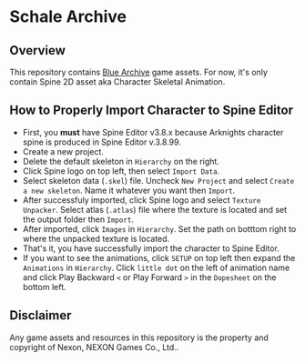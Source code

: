 # Schale Archive

## Overview

This repository contains [Blue Archive](https://bluearchive.nexon.com/home "Blue Archive") game assets. For now, it's only contain Spine 2D asset aka Character Skeletal Animation.

## How to Properly Import Character to Spine Editor

- First, you **must** have Spine Editor v3.8.x because Arknights character spine is produced in Spine Editor v.3.8.99.
- Create a new project.
- Delete the default skeleton in `Hierarchy` on the right.
- Click Spine logo on top left, then select `Import Data`.
- Select skeleton data (`.skel`) file. Uncheck `New Project` and select `Create a new skeleton`. Name it whatever you want then `Import`.
- After successfuly imported, click Spine logo and select `Texture Unpacker`. Select atlas (`.atlas`) file where the texture is located and set the output folder then `Import`.
- After imported, click `Images` in `Hierarchy`. Set the path on botttom right to where the unpacked texture is located.
- That's it, you have successfully import the character to Spine Editor.
- If you want to see the animations, click `SETUP` on top left then expand the `Animations` in `Hierarchy`. Click `little dot` on the left of animation name and click Play Backward `<` or Play Forward `>` in the `Dopesheet` on the bottom left.

## Disclaimer

Any game assets and resources in this repository is the property and copyright of Nexon, NEXON Games Co., Ltd..
